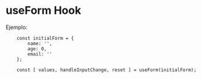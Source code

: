 # useForm Hook

Ejemplo: 
```
    const initialForm = {
        name: '',
        age: 0,
        email: ''
    };
    
    const [ values, handleInputChange, reset ] = useForm(initialForm);
```